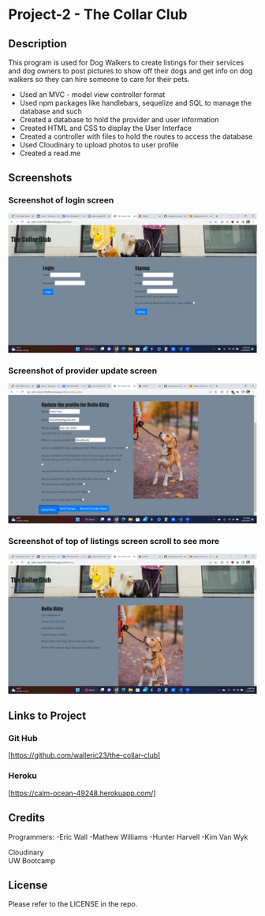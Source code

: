 # Project-2 - The Collar Club
## Description

This program is used for Dog Walkers to create listings for their services and dog owners to post pictures to show off their dogs and get info on dog walkers so they can hire someone to care for their pets.  

- Used an MVC - model view controller format
- Used npm packages like handlebars, sequelize and SQL to manage the database and such
- Created a database to hold the provider and user information
- Created HTML and CSS to display the User Interface
- Created a controller with files to hold the routes to access the database
- Used Cloudinary to upload photos to user profile
- Created a read.me

## Screenshots

### Screenshot of login screen
![Screenshot of login screen](login.png)

### Screenshot of provider update screen
![Screenshot of provider update screen](providerupdate.png)

### Screenshot of top of listings screen scroll to see more
![Screenshot of listings screen](topofproviderlistings.png)


## Links to Project
### Git Hub
[https://github.com/walleric23/the-collar-club]

### Heroku
[https://calm-ocean-49248.herokuapp.com/]

## Credits

Programmers: 
-Eric Wall
-Mathew Williams
-Hunter Harvell
-Kim Van Wyk

Cloudinary  
UW Bootcamp
## License

Please refer to the LICENSE in the repo.